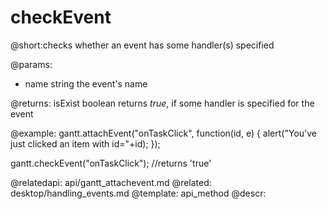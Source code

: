 checkEvent
=============
@short:checks whether an event has some handler(s) specified
	

@params:
-	name	string	the event's name


@returns:
isExist	boolean	returns <i>true</i>, if some handler is specified for the event

@example:
gantt.attachEvent("onTaskClick", function(id, e) {
	alert("You've just clicked an item with id="+id);
});
       
gantt.checkEvent("onTaskClick"); //returns 'true'

@relatedapi:
	api/gantt_attachevent.md
@related:
	desktop/handling_events.md
@template:	api_method
@descr:
